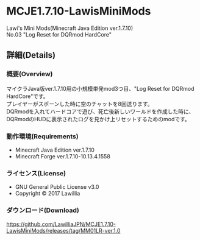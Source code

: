 # MCJE1.7.10-LawisMiniMods  
  
Lawi's Mini Mods(Minecraft Java Edition ver.1.7.10)  
No.03 "Log Reset for DQRmod HardCore"
  
## 詳細(Details)  
  
### 概要(Overview)  
マイクラJava版ver.1.7.10用の小規模単発mod3つ目、"Log Reset for DQRmod HardCore"です。  
プレイヤーがスポーンした時に空のチャットを8回送ります。  
DQRmodを入れてハードコアで遊び、死亡後新しいワールドを作成した時に、  
DQRmodのHUDに表示されたログを見かけ上リセットするためのmodです。  
  
### 動作環境(Requirements)  　
* Minecraft Java Edition ver.1.7.10  
* Minecraft Forge ver.1.7.10-10.13.4.1558  
  
### ライセンス(License)  
* GNU General Public License v3.0  
* Copyright © 2017 Lawillia  
  
### ダウンロード(Download)  
<https://github.com/LawilliaJPN/MCJE1.7.10-LawisMiniMods/releases/tag/MM01LR-ver.1.0>  
  
